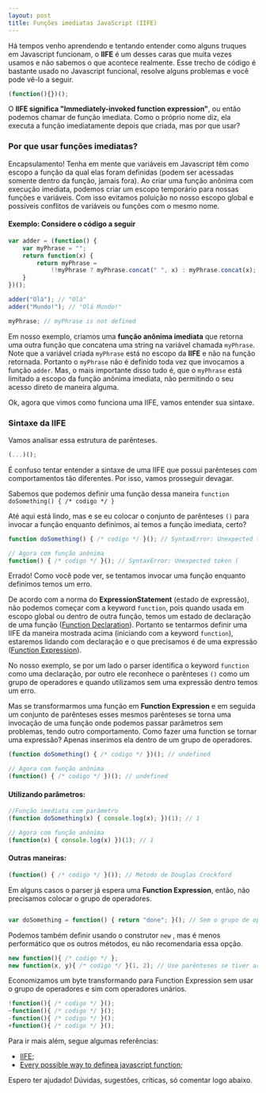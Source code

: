 ```yaml
---
layout: post
title: Funções imediatas JavaScript (IIFE)
---
```


Há tempos venho aprendendo e tentando entender como alguns truques em Javascript funcionam, o **IIFE** é um desses caras que muita vezes usamos e não sabemos o que acontece realmente. Esse trecho de código é bastante usado no Javascript funcional, resolve alguns problemas e você pode vê-lo a seguir.

<!--more-->

```javascript
(function(){})();
```

O **IIFE significa "Immediately-invoked function expression"**, ou então podemos chamar de função imediata. Como o próprio nome diz, ela executa a função imediatamente depois que criada, mas por que usar?

### Por que usar funções imediatas?

Encapsulamento! Tenha em mente que variáveis em Javascript têm como escopo a função da qual elas foram definidas (podem ser acessadas somente dentro da função, jamais fora). Ao criar uma função anônima com execução imediata, podemos criar um escopo temporário para nossas funções e variáveis. Com isso evitamos poluição no nosso escopo global e possíveis conflitos de variáveis ou funções com o mesmo nome.

#### Exemplo: Considere o código a seguir

```javascript
var adder = (function() {
	var myPhrase = "";
	return function(x) { 
		return myPhrase = 
			!!myPhrase ? myPhrase.concat(" ", x) : myPhrase.concat(x);
	}
})();

adder("Olá"); // "Olá"
adder("Mundo!"); // "Olá Mundo!"

myPhrase; // myPhrase is not defined
```

Em nosso exemplo, criamos uma **função anônima imediata** que retorna uma outra função que concatena uma string na variável chamada ```myPhrase```. Note que a variável criada ```myPhrase``` está no escopo da **IIFE** e não na função retornada. Portanto o ```myPhrase``` não é definido toda vez que invocamos a função ```adder```. Mas, o mais importante disso tudo é, que o ```myPhrase``` está limitado a escopo da função anônima imediata, não permitindo o seu acesso direto de maneira alguma.

Ok, agora que vimos como funciona uma IIFE, vamos entender sua sintaxe.

### Sintaxe da IIFE
Vamos analisar essa estrutura de parênteses.

```javascript
(...)();
```

É confuso tentar entender a sintaxe de uma IIFE que possui parênteses com comportamentos tão diferentes. Por isso, vamos prosseguir devagar.

Sabemos que podemos definir uma função dessa maneira ```function doSomething() { /* codigo */ }```

Até aqui está lindo, mas e se eu colocar o conjunto de parênteses ```()``` para invocar a função enquanto definimos, aí temos a função imediata, certo?

```javascript
function doSomething() { /* codigo */ }(); // SyntaxError: Unexpected token )

// Agora com função anônima
function() { /* codigo */ }(); // SyntaxError: Unexpected token (

```

Errado! Como você pode ver, se tentamos invocar uma função enquanto definimos temos um erro.

De acordo com a norma do **ExpressionStatement** (estado de expressão), não podemos começar com a keyword ```function```, pois quando usada em escopo global ou dentro de outra função, temos um estado de declaração de uma função ([Function Declaration](https://developer.mozilla.org/en-US/docs/Web/JavaScript/Reference/Statements/function)). Portanto se tentarmos definir uma IIFE da maneira mostrada acima (iniciando com a keyword ```function```), estaremos lidando com declaração e o que precisamos é de uma expressão ([Function Expression](https://developer.mozilla.org/en-US/docs/Web/JavaScript/Reference/Operators/function)).

No nosso exemplo, se por um lado o parser identifica o keyword ```function``` como uma declaração, por outro ele reconhece o parênteses ```()``` como um grupo de operadores e quando utilizamos sem uma expressão dentro temos um erro.

Mas se transformarmos uma função em **Function Expression** e em seguida um conjunto de parênteses esses mesmos parênteses se torna uma invocação de uma função onde podemos passar parâmetros sem problemas, tendo outro comportamento. Como fazer uma function se tornar uma expressão? Apenas inserimos ela dentro de um grupo de operadores.

```javascript
(function doSomething() { /* codigo */ })(); // undefined

// Agora com função anônima
(function() { /* codigo */ })(); // undefined
```
#### Utilizando parâmetros:
```javascript
//Função imediata com parâmetro
(function doSomething(x) { console.log(x); })(1); // 1

// Agora com função anônima
(function(x) { console.log(x) })(1); // 1

```

#### Outras maneiras:

```javascript
(function() { /* codigo */ }()); // Método de Douglas Crockford

```

Em alguns casos o parser já espera uma **Function Expression**, então, não precisamos colocar o grupo de operadores.

```javascript

var doSomething = function() { return "done"; }(); // Sem o grupo de operadores

```

Podemos também definir usando o construtor ```new``` , mas é menos performático que os outros métodos, eu não recomendaria essa opção.

```javascript
new function(){ /* codigo */ };
new function(x, y){ /* codigo */ }(1, 2); // Use parênteses se tiver argumentos.

```
Economizamos um byte transformando para Function Expression sem usar o grupo de operadores e sim com operadores unários.

```javascript
!function(){ /* codigo */ }();
~function(){ /* codigo */ }();
-function(){ /* codigo */ }();
+function(){ /* codigo */ }();

```

Para ir mais além, segue algumas referências:

* [IIFE](http://benalman.com/news/2010/11/immediately-invoked-function-expression/#iife);
* [Every possible way to definea javascript function](http://www.bryanbraun.com/2014/11/27/every-possible-way-to-define-a-javascript-function);

Espero ter ajudado! Dúvidas, sugestões, críticas, só comentar logo abaixo.